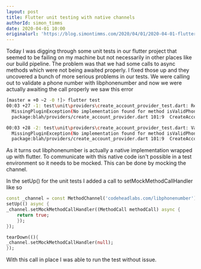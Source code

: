 ```yaml
---
layout: post
title: Flutter unit testing with native channels
authorId: simon_timms
date: 2020-04-01 10:00
originalurl: 'https://blog.simontimms.com/2020/04/01/2020-04-01-flutter-tests-with-native/'
---
```


Today I was digging through some unit tests in our flutter project that seemed to be failing on my machine but not necessarily in other places like our build pipeline. The problem was that we had some calls to async methods which were not being awaited properly. I fixed those up and they uncovered a bunch of more serious problems in our tests. We were calling out to validate a phone number with libphonenumber and now we were actually awaiting the call properly we saw this error

<!-- more -->

```bash
[master ≡ +0 ~2 -0 !]> flutter test
00:03 +27 -1: test\unit\providers\create_account_provider_test.dart: Real mobile number - is valid [E]
  MissingPluginException(No implementation found for method isValidPhoneNumber on channel codeheadlabs.com/libphonenumber)
  package:blah/providers/create_account_provider.dart 101:9  CreateAccountProvider.setMobileNumber

00:03 +28 -2: test\unit\providers\create_account_provider_test.dart: Valid state if properties are valid [E]
  MissingPluginException(No implementation found for method isValidPhoneNumber on channel codeheadlabs.com/libphonenumber)
  package:blah/providers/create_account_provider.dart 101:9  CreateAccountProvider.setMobileNumber
```

As it turns out libphonenumber is actually a native implementation wrapped up with flutter. To communicate with this native code isn't possible in a test environment so it needs to be mocked. This can be done by mocking the channel. 

In the setUp() for the unit tests I added a call to setMockMethodCallHandler like so 

```dart
const _channel = const MethodChannel('codeheadlabs.com/libphonenumber');
setUp(() async {
_channel.setMockMethodCallHandler((MethodCall methodCall) async {
    return true;
    });  
});

tearDown((){
_channel.setMockMethodCallHandler(null);
});
```

With this call in place I was able to run the test without issue. 
